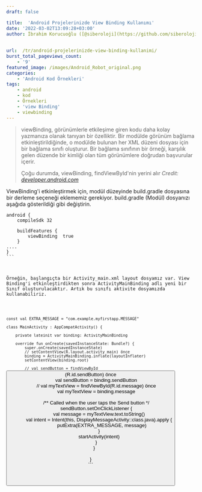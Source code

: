 ```yaml
---
draft: false

title:  'Android Projelerinizde View Binding Kullanımı'
date: '2022-03-02T13:09:28+03:00'
author: İbrahim Korucuoğlu ([@siberoloji](https://github.com/siberoloji))
 
 
url:  /tr/android-projelerinizde-view-binding-kullanimi/
burst_total_pageviews_count:
    - '9'
featured_image: /images/Android_Robot_original.png
categories:
    - 'Android Kod Örnekleri'
tags:
    - android
    - kod
    - Örnekleri
    - 'view Binding'
    - viewbinding
---
```


<!-- wp:quote -->
<blockquote class="wp-block-quote">
viewBinding, görünümlerle etkileşime giren kodu daha kolay yazmanıza olanak tanıyan bir özelliktir. Bir modülde görünüm bağlama etkinleştirildiğinde, o modülde bulunan her XML düzeni dosyası için bir bağlama sınıfı oluşturur. Bir bağlama sınıfının bir örneği, karşılık gelen düzende bir kimliği olan tüm görünümlere doğrudan başvurular içerir.



Çoğu durumda, viewBinding, findViewById'nin yerini alır
<cite>Credit: <a rel="noreferrer noopener" href="https://developer.android.com/topic/libraries/view-binding" target="_blank">developer.android.com</a></cite></blockquote>
<!-- /wp:quote -->


ViewBinding'i etkinleştirmek için, modül düzeyinde build.gradle dosyasına bir derleme seçeneği eklememiz gerekiyor. build.gradle (Modül) dosyanızı aşağıda gösterildiği gibi değiştirin.


<!-- wp:code -->
<pre title="Build.gradle code" class="wp-block-code"><code lang="kotlin" class="language-kotlin">android {
    compileSdk 32

    buildFeatures {
        viewBinding  true
    }
....
}
```



Örneğin, başlangıçta bir Activity_main.xml layout dosyamız var. View Binding'i etkinleştirdikten sonra ActivityMainBinding adlı yeni bir Sınıf oluşturulacaktır. Artık bu sınıfı aktivite dosyamızda kullanabiliriz.


<!-- wp:code -->
<pre title="After changing findViewById lines" class="wp-block-code"><code lang="kotlin" class="language-kotlin">const val EXTRA_MESSAGE = "com.example.myfirstapp.MESSAGE"

class MainActivity : AppCompatActivity() {

    private lateinit var binding: ActivityMainBinding

    override fun onCreate(savedInstanceState: Bundle?) {
        super.onCreate(savedInstanceState)
        // setContentView(R.layout.activity_main) önce
        binding = ActivityMainBinding.inflate(layoutInflater)
        setContentView(binding.root)

        // val sendButton = findViewById<Button>(R.id.sendButton) önce
        val sendButton = binding.sendButton
        // val myTextView = findViewById<EditText>(R.id.message) önce
        val myTextView = binding.message

        /** Called when the user taps the Send button */
        sendButton.setOnClickListener {
            val message = myTextView.text.toString()
            val intent = Intent(this, DisplayMessageActivity::class.java).apply {
                putExtra(EXTRA_MESSAGE, message)
            }
            startActivity(intent)
        }
     }

}
```
